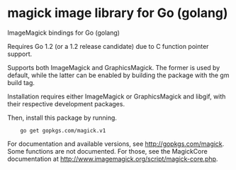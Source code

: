 magick image library for Go (golang)
===================================

ImageMagick bindings for Go (golang)

Requires Go 1.2 (or a 1.2 release candidate) due to C function
pointer support.

Supports both ImageMagick and GraphicsMagick. The former
is used by default, while the latter can be enabled by
building the package with the gm build tag.

Installation requires either ImageMagick or GraphicsMagick and libgif, with their
respective development packages.

Then, install this package by running.

```
    go get gopkgs.com/magick.v1
```

For documentation and available versions, see http://gopkgs.com/magick.
Some functions are not documented. For those, see the MagickCore documentation
at http://www.imagemagick.org/script/magick-core.php.
